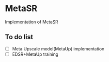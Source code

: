 # MetaSR
Implementation of MetaSR

## To do list
- [ ] Meta Upscale model(MetaUp) implementation
- [ ] EDSR+MetaUp training
